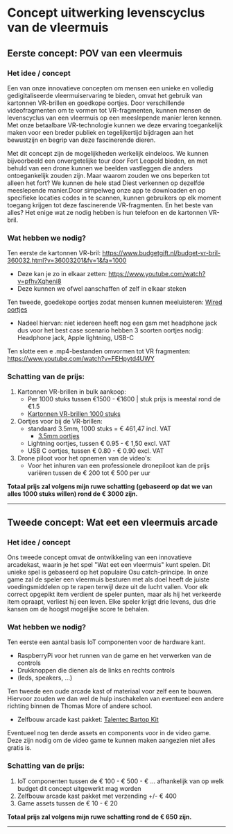 # Concept uitwerking levenscyclus van de vleermuis

## Eerste concept: POV van een vleermuis
### Het idee / concept
Een van onze innovatieve concepten om mensen een unieke en volledig gedigitaliseerde vleermuiservaring te bieden, omvat het gebruik van kartonnen VR-brillen en goedkope oortjes. Door verschillende videofragmenten om te vormen tot VR-fragmenten, kunnen mensen de levenscyclus van een vleermuis op een meeslepende manier leren kennen. Met onze betaalbare VR-technologie kunnen we deze ervaring toegankelijk maken voor een breder publiek en tegelijkertijd bijdragen aan het bewustzijn en begrip van deze fascinerende dieren.

Met dit concept zijn de mogelijkheden werkelijk eindeloos. We kunnen bijvoorbeeld een onvergetelijke tour door Fort Leopold bieden, en met behuld van een drone kunnen we beelden vastleggen die anders ontoegankelijk zouden zijn. Maar waarom zouden we ons beperken tot alleen het fort? We kunnen de hele stad Diest verkennen op dezelfde meeslepende manier.Door simpelweg onze app te downloaden en op specifieke locaties codes in te scannen, kunnen gebruikers op elk moment toegang krijgen tot deze fascinerende VR-fragmenten. En het beste van alles? Het enige wat ze nodig hebben is hun telefoon en de kartonnen VR-bril.

### Wat hebben we nodig? 
Ten eerste de kartonnen VR-bril: https://www.budgetgift.nl/budget-vr-bril-360032.html?v=36003201&fv=1&fa=1000
* Deze kan je zo in elkaar zetten: https://www.youtube.com/watch?v=pfhvXqheni8
* Deze kunnen we ofwel aanschaffen of zelf in elkaar steken

Ten tweede, goedekope oortjes zodat mensen kunnen meeluisteren: [Wired oortjes](https://www.aliexpress.com/item/1005003621610499.html?spm=a2g0o.productlist.main.11.41fc52bepPanl0&algo_pvid=03713c46-3090-4c52-92fb-609687150c20&algo_exp_id=03713c46-3090-4c52-92fb-609687150c20-6&pdp_npi=3%40dis%21EUR%210.27%210.15%21%21%21%21%21%402102186a16838771252954206d077f%2112000026531893107%21sea%21BE%210&curPageLogUid=3Ui0j1BEAafV)
* Nadeel hiervan: niet iedereen heeft nog een gsm met headphone jack dus voor het best case scenario hebben 3 soorten oortjes nodig: Headphone jack, Apple lightning, USB-C

Ten slotte een e .mp4-bestanden omvormen tot VR fragmenten: https://www.youtube.com/watch?v=FEHpytd4UWY

### Schatting van de prijs: 

1. Kartonnen VR-brillen in bulk aankoop: 
   * Per 1000 stuks tussen €1500 - €1600 | stuk prijs is meestal rond de €1.5
   * [Kartonnen VR-brillen 1000 stuks](https://www.promostore.nl/vr-bril-van-karton-302884.html?source=googleps&mp=1&gclid=CjwKCAjwx_eiBhBGEiwA15gLNxne0LkVWhEcTg_-dq2DWOcNEYxuC_DKWpZcmJdd2_gVIeQsd7OC6BoCWC4QAvD_BwE)
2. Oortjes voor bij de VR-brillen:
   * standaard 3.5mm, 1000 stuks = € 461,47 incl. VAT
     * [3.5mm oortjes](https://www.aliexpress.com/item/1005003258564515.html?spm=a2g0o.cart.0.0.6e3f38dazZsOcU&mp=1) 
   * Lightning oortjes, tussen € 0.95 - € 1,50 excl. VAT
   * USB C oortjes, tussen € 0.80 - € 0.90 excl. VAT
3. Drone piloot voor het opnemen van de video's:
   * Voor het inhuren van een professionele dronepiloot kan de prijs variëren tussen de € 200 tot € 500 per uur

**Totaal prijs zal volgens mijn ruwe schatting (gebaseerd op dat we van alles 1000 stuks willen) rond de € 3000 zijn.**

---

## Tweede concept: Wat eet een vleermuis arcade
### Het idee / concept

Ons tweede concept omvat de ontwikkeling van een innovatieve arcadekast, waarin je het spel "Wat eet een vleermuis" kunt spelen. Dit unieke spel is gebaseerd op het populaire Osu catch-principe. In onze game zal de speler een vleermuis besturen met als doel heeft de juiste voedingsmiddelen op te rapen terwijl deze uit de lucht vallen. Voor elk correct opgepikt item verdient de speler punten, maar als hij het verkeerde item opraapt, verliest hij een leven. Elke speler krijgt drie levens, dus drie kansen om de hoogst mogelijke score te behalen.

### Wat hebben we nodig? 

Ten eerste een aantal basis IoT componenten voor de hardware kant. 
   * RaspberryPi voor het runnen van de game en het verwerken van de controls
   * Drukknoppen die dienen als de links en rechts controls
   * (leds, speakers, ...) 

Ten tweede een oude arcade kast of materiaal voor zelf een te bouwen. Hiervoor zouden we dan wel de hulp inschakelen van eventueel een andere richting binnen de Thomas More of andere school.
   * Zelfbouw arcade kast pakket: [Talentec Bartop Kit](https://www.amazon.com.be/-/en/Talentec-Bartop-Inches-Methacrylate-Controls/dp/B07HNX9H4S/ref=asc_df_B07HNX9H4S/?tag=begogshpadde-21&linkCode=df0&hvadid=633357320632&hvpos=&hvnetw=g&hvrand=8220109265919590890&hvpone=&hvptwo=&hvqmt=&hvdev=c&hvdvcmdl=&hvlocint=&hvlocphy=1001042&hvtargid=pla-1728014739780&psc=1&gclid=CjwKCAjwx_eiBhBGEiwA15gLN4Y30Flcz2J4x_hvzBVcK5kueQBS1MGmHYYqLgzzCm-4YzgoY620LBoCGB8QAvD_BwE)

Eventueel nog ten derde assets en components voor in de video game. Deze zijn nodig om de video game te kunnen maken aangezien niet alles gratis is.

### Schatting van de prijs: 

1. IoT componenten tussen de € 100 - € 500 - € ... afhankelijk van op welk budget dit concept uitgewerkt mag worden
2. Zelfbouw arcade kast pakket met verzending +/- € 400
3. Game assets tussen de € 10 - € 20

**Totaal prijs zal volgens mijn ruwe schatting rond de € 650 zijn.**

---
